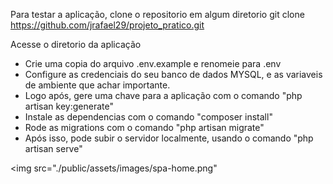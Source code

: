 
Para testar a aplicação, clone o repositorio em algum diretorio
git clone https://github.com/jrafael29/projeto_pratico.git

Acesse o diretorio da aplicação

- Crie uma copia do arquivo .env.example e renomeie para .env
- Configure as credenciais do seu banco de dados MYSQL, e as variaveis de ambiente que achar importante.
- Logo após, gere uma chave para a aplicação com o comando "php artisan key:generate"
- Instale as dependencias com o comando "composer install"
- Rode as migrations com o comando "php artisan migrate"
- Após isso, pode subir o servidor localmente, usando o comando "php artisan serve"

<img src="./public/assets/images/spa-home.png"

